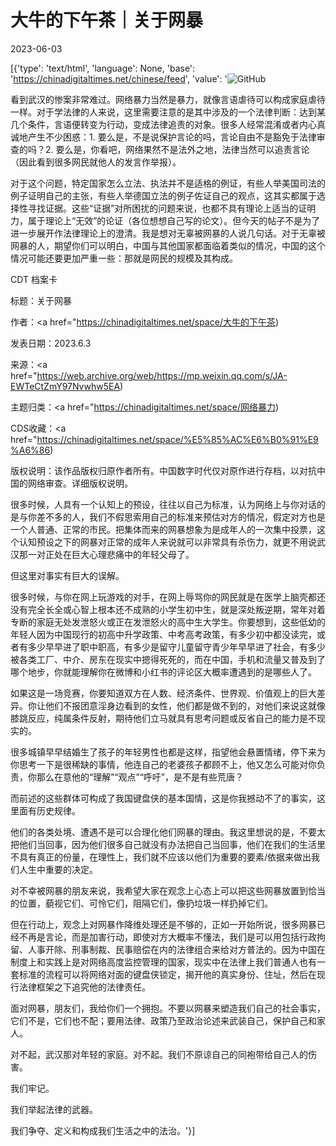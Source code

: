 # 大牛的下午茶｜关于网暴

2023-06-03

[{'type': 'text/html', 'language': None, 'base': 'https://chinadigitaltimes.net/chinese/feed', 'value': '![GitHub](https://chinadigitaltimes.net/chinese/files/2023/06/image-1685792280277.png)

看到武汉的惨案非常难过。网络暴力当然是暴力，就像言语虐待可以构成家庭虐待一样。对于学法律的人来说，这里需要注意的是其中涉及的一个法律判断：达到某几个条件，言语便转变为行动，变成法律追责的对象。很多人经常混淆或者内心真诚地产生不少困惑：1. 要么是，不是说保护言论的吗，言论自由不是豁免于法律审查的吗？2. 要么是，你看吧，网络果然不是法外之地，法律当然可以追责言论（因此看到很多网民就他人的发言作举报）。

对于这个问题，特定国家怎么立法、执法并不是适格的例证，有些人举美国司法的例子证明自己的主张，有些人举德国立法的例子佐证自己的观点，这其实都属于选择性寻找证据。这些“证据”对所困扰的问题来说，也都不具有理论上适当的证明力，属于理论上“无效”的论证（各位想想自己写的论文）。但今天的帖子不是为了进一步展开作法律理论上的澄清。我是想对无辜被网暴的人说几句话。对于无辜被网暴的人，期望你们可以明白，中国与其他国家都面临着类似的情况，中国的这个情况可能还要更加严重一些：那就是网民的规模及其构成。



CDT 档案卡

标题：关于网暴

作者：<a href="https://chinadigitaltimes.net/space/大牛的下午茶)

发表日期：2023.6.3

来源：<a href="https://web.archive.org/web/https://mp.weixin.qq.com/s/JA-EWTeCtZmY97Nvwhw5EA)

主题归类：<a href="https://chinadigitaltimes.net/space/网络暴力)

CDS收藏：<a href="https://chinadigitaltimes.net/space/%E5%85%AC%E6%B0%91%E9%A6%86)

版权说明：该作品版权归原作者所有。中国数字时代仅对原作进行存档，以对抗中国的网络审查。详细版权说明。





很多时候，人具有一个认知上的预设，往往以自己为标准，认为网络上与你对话的是与你差不多的人，我们不假思索用自己的标准来预估对方的情况，假定对方也是一个人普通、正常的市民。把集体而来的网暴想象为是成年人的一次集中投票，这个认知预设之下的网暴对正常的成年人来说就可以非常具有杀伤力，就更不用说武汉那一对正处在巨大心理悲痛中的年轻父母了。

但这里对事实有巨大的误解。

很多时候，与你在网上玩游戏的对手，在网上辱骂你的网民就是在医学上脑壳都还没有完全长全或心智上根本还不成熟的小学生初中生，就是深处叛逆期，常年对着专断的家庭无处发泄怒火或正在发泄怒火的高中生大学生。你要想到，这些低幼的年轻人因为中国现行的初高中升学政策、中考高考政策，有多少初中都没读完，或者有多少早早进了职中职高，有多少是留守儿童留守青少年早早进了社会，有多少被各类工厂、中介、房东在现实中摁得死死的，而在中国，手机和流量又普及到了哪个地步，你就能理解你在微博和小红书的评论区大概率遭遇到的是哪些人了。

如果这是一场竞赛，你要知道双方在人数、经济条件、世界观、价值观上的巨大差异。你让他们不报团意淫身边看到的女性，他们都是做不到的，对他们来说这就像膝跳反应，纯属条件反射，期待他们立马就具有思考问题或反省自己的能力是不现实的。

很多城镇早早结婚生了孩子的年轻男性也都是这样，指望他会悬置情绪，停下来为你思考一下是很稀缺的事情，他连自己的老婆孩子都顾不上，他又怎么可能对你负责，你那么在意他的“理解”“观点”“呼吁”，是不是有些荒唐？

而前述的这些群体可构成了我国键盘侠的基本国情，这是你我撼动不了的事实，这里面有历史规律。

他们的各类处境、遭遇不是可以合理化他们网暴的理由。我这里想说的是，不要太把他们当回事，因为他们很多自己就没有办法把自己当回事，他们在我们的生活里不具有真正的份量，在理性上，我们就不应该以他们为重要的要素/依据来做出我们人生中重要的决定。

对不幸被网暴的朋友来说，我希望大家在观念上心态上可以把这些网暴放置到恰当的位置，藐视它们、可怜它们，阻隔它们，像扔垃圾一样扔掉它们。

但在行动上，观念上对网暴作降维处理还是不够的，正如一开始所说，很多网暴已经不再是言论，而是加害行动，即使对方大概率不懂法，我们是可以用包括行政拘留、人事开除、刑事制裁、民事赔偿在内的法律组合来给对方普法的。因为中国在制度上和实践上是对网络高度监控管理的国家，现实中在法律上我们普通人也有一套标准的流程可以将网络对面的键盘侠锁定，揭开他的真实身份、住址，然后在现行法律框架之下追究他的法律责任。

面对网暴，朋友们，我给你们一个拥抱。不要以网暴来塑造我们自己的社会事实，它们不是，它们也不配；要用法律、政策乃至政治论述来武装自己，保护自己和家人。

对不起，武汉那对年轻的家庭。对不起。我们不原谅自己的同袍带给自己人的伤害。

我们牢记。

我们举起法律的武器。

我们争夺、定义和构成我们生活之中的法治。'}]